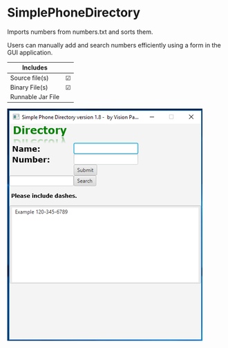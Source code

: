 # SimplePhoneDirectory

Imports numbers from numbers.txt and sorts them.

Users can manually add and search numbers efficiently using a form in the GUI application.


| Includes           |        |
| ------------------ | ------:|
| Source file(s)     |&#9745; |
| Binary File(s)     |&#9745; |
| Runnable Jar File  |        |

<img src="https://github.com/Vision-Paudel/SimplePhoneDirectory/blob/master/GUI.png" alt="Image could not be displayed">
